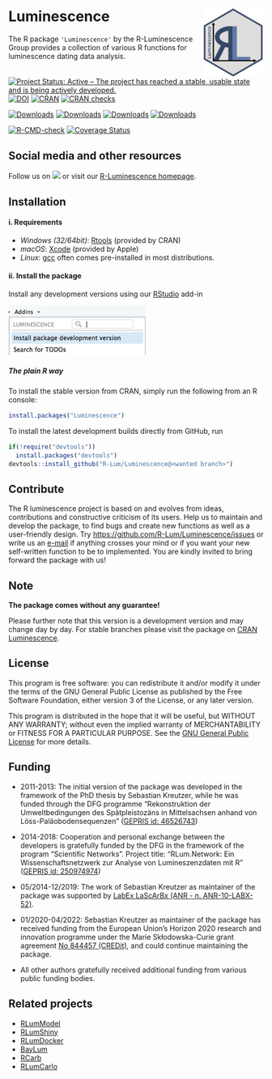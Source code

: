




<!-- README.md was auto-generated by README.Rmd. Please DO NOT edit by hand!-->

# Luminescence <img width=120px src="man/figures/Luminescence_logo.png" align="right" />

The R package `'Luminescence'` by the R-Luminescence Group provides a
collection of various R functions for luminescence dating data analysis.

[![Project Status: Active – The project has reached a stable, usable
state and is being actively
developed.](https://www.repostatus.org/badges/latest/active.svg)](https://www.repostatus.org/#active)
[![DOI](https://zenodo.org/badge/23153315.svg)](https://zenodo.org/badge/latestdoi/23153315)
[![CRAN](https://www.r-pkg.org/badges/version/Luminescence)](https://cran.r-project.org/package=Luminescence)
[![CRAN
checks](https://cranchecks.info/badges/worst/Luminescence)](https://cran.r-project.org/web/checks/check_results_Luminescence.html)

[![Downloads](https://cranlogs.r-pkg.org/badges/grand-total/Luminescence)](https://www.r-pkg.org/pkg/Luminescence)
[![Downloads](https://cranlogs.r-pkg.org/badges/Luminescence)](https://www.r-pkg.org/pkg/Luminescence)
[![Downloads](https://cranlogs.r-pkg.org/badges/last-week/Luminescence)](https://www.r-pkg.org/pkg/Luminescence)
[![Downloads](https://cranlogs.r-pkg.org/badges/last-day/Luminescence)](https://www.r-pkg.org/pkg/Luminescence)

[![R-CMD-check](https://github.com/R-Lum/Luminescence/workflows/GitHub%20Actions%20CI/badge.svg)](https://github.com/R-Lum/Luminescence/actions)
[![Coverage
Status](https://img.shields.io/codecov/c/github/R-Lum/Luminescence.svg)](https://codecov.io/github/R-Lum/Luminescence?branch=master)

## Social media and other resources

Follow us on
[![](http://i.imgur.com/wWzX9uB.png)](https://twitter.com/RLuminescence)
or visit our [R-Luminescence homepage](https://r-luminescence.org).

## Installation

#### i. Requirements

-   *Windows (32/64bit)*:
    [Rtools](https://cran.r-project.org/bin/windows/Rtools/) (provided
    by CRAN)
-   *macOS*: [Xcode](https://developer.apple.com/) (provided by Apple)
-   *Linux*: [gcc](https://gcc.gnu.org) often comes pre-installed in
    most distributions.

#### ii. Install the package

Install any development versions using our
[RStudio](https://www.rstudio.com) add-in

![](man/figures/README-Screenshot_AddIn.png)

##### The plain **R** way

To install the stable version from CRAN, simply run the following from
an R console:

``` r
install.packages("Luminescence")
```

To install the latest development builds directly from GitHub, run

``` r
if(!require("devtools"))
  install.packages("devtools")
devtools::install_github("R-Lum/Luminescence@<wanted branch>")
```

## Contribute

The R luminescence project is based on and evolves from ideas,
contributions and constructive criticism of its users. Help us to
maintain and develop the package, to find bugs and create new functions
as well as a user-friendly design. Try
<https://github.com/R-Lum/Luminescence/issues> or write us an
[e-mail](mailto:developers@r-luminescence.org) if anything crosses your
mind or if you want your new self-written function to be to implemented.
You are kindly invited to bring forward the package with us!

## Note

**The package comes without any guarantee!**

Please further note that this version is a development version and may
change day by day. For stable branches please visit the package on [CRAN
Luminescence](https://CRAN.R-project.org/package=Luminescence).

## License

This program is free software: you can redistribute it and/or modify it
under the terms of the GNU General Public License as published by the
Free Software Foundation, either version 3 of the License, or any later
version.

This program is distributed in the hope that it will be useful, but
WITHOUT ANY WARRANTY; without even the implied warranty of
MERCHANTABILITY or FITNESS FOR A PARTICULAR PURPOSE. See the [GNU
General Public
License](https://github.com/R-Lum/Luminescence/blob/master/LICENSE) for
more details.

## Funding

-   2011-2013: The initial version of the package was developed in the
    framework of the PhD thesis by Sebastian Kreutzer, while he was
    funded through the DFG programme “Rekonstruktion der
    Umweltbedingungen des Spätpleistozäns in Mittelsachsen anhand von
    Löss-Paläobodensequenzen” ([GEPRIS id:
    46526743](https://gepris.dfg.de/gepris/projekt/46526743))

-   2014-2018: Cooperation and personal exchange between the developers
    is gratefully funded by the DFG in the framework of the program
    “Scientific Networks”. Project title: “RLum.Network: Ein
    Wissenschaftsnetzwerk zur Analyse von Lumineszenzdaten mit R”
    ([GEPRIS id:
    250974974](https://gepris.dfg.de/gepris/projekt/250974974))

-   05/2014-12/2019: The work of Sebastian Kreutzer as maintainer of the
    package was supported by [LabEx LaScArBx (ANR -
    n. ANR-10-LABX-52)](https://lascarbx.labex.u-bordeaux.fr/en/).

-   01/2020-04/2022: Sebastian Kreutzer as maintainer of the package has
    received funding from the European Union’s Horizon 2020 research and
    innovation programme under the Marie Skłodowska-Curie grant
    agreement [No 844457
    (CREDit)](https://cordis.europa.eu/project/id/844457), and could
    continue maintaining the package.

-   All other authors gratefully received additional funding from
    various public funding bodies.

## Related projects

-   [RLumModel](https://github.com/R-Lum/RLumModel)
-   [RLumShiny](https://github.com/R-Lum/RLumShiny)
-   [RLumDocker](https://github.com/R-Lum/RLumDocker)
-   [BayLum](https://github.com/crp2a/BayLum)
-   [RCarb](https://github.com/R-Lum/RCarb)
-   [RLumCarlo](https://github.com/R-Lum/RLumCarlo)
